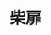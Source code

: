---
description: 之前此种程度文艺的 app 死了很多，是不是屌丝才会文艺，有钱就变坏了？
layout: post
results:
- artistId: 721642958
  version: '1.0'
  primaryGenreName: Entertainment
  formattedPrice: 免费
  artworkUrl60: http://is5.mzstatic.com/image/thumb/Purple20/v4/29/2a/7f/292a7fa4-723f-1330-3ad2-04df116971ef/source/60x60bb.jpg
  userRatingCountForCurrentVersion: 35
  minimumOsVersion: '7.0'
  appletvScreenshotUrls: &a []
  sellerName: miao zhiwei
  supportedDevices:
  - iPhone4
  - iPad2Wifi
  - iPad23G
  - iPhone4S
  - iPadThirdGen
  - iPadThirdGen4G
  - iPhone5
  - iPodTouchFifthGen
  - iPadFourthGen
  - iPadFourthGen4G
  - iPadMini
  - iPadMini4G
  - iPhone5c
  - iPhone5s
  - iPhone6
  - iPhone6Plus
  - iPodTouchSixthGen
  genres:
  - 娱乐
  - 音乐
  currentVersionReleaseDate: '2016-05-02T23:15:45Z'
  trackName: 柴扉
  isVppDeviceBasedLicensingEnabled: true
  description: '柴扉是一个分享打动人心事物的 App。


    柴扉每天都会推荐一首歌、一则语录、一篇文章，每天用十分钟的细碎时光，点燃内心的光明。


    柴扉，火柴盒出品。'
  price: 0
  trackId: 1096533669
  releaseDate: '2016-05-02T23:15:45Z'
  advisories: *a
  screenshotUrls:
  - http://a3.mzstatic.com/us/r30/Purple5/v4/4b/2d/4b/4b2d4bdd-0aa6-9076-a14a-541e83e103d8/screen1136x1136.jpeg
  - http://a4.mzstatic.com/us/r30/Purple20/v4/c9/e8/d4/c9e8d491-ec1d-b42c-f29a-28a97e2181fd/screen1136x1136.jpeg
  - http://a3.mzstatic.com/us/r30/Purple60/v4/ac/9f/7c/ac9f7cb7-daf9-768d-c748-8a12cdc8818c/screen1136x1136.jpeg
  - http://a3.mzstatic.com/us/r30/Purple1/v4/14/22/76/1422767e-3e72-2cb4-0465-577a4faa4ae5/screen1136x1136.jpeg
  - http://a2.mzstatic.com/us/r30/Purple5/v4/af/7a/0d/af7a0d80-28be-b87c-5b35-676ef5db7b22/screen1136x1136.jpeg
  artistViewUrl: https://itunes.apple.com/cn/developer/miao-zhiwei/id721642958?uo=4
  primaryGenreId: 6016
  userRatingCount: 35
  averageUserRatingForCurrentVersion: 5
  kind: software
  fileSizeBytes: '22216494'
  bundleId: com.miao.matchbox.chaifei
  trackContentRating: 4+
  trackCensoredName: 柴扉
  contentAdvisoryRating: 4+
  isGameCenterEnabled: false
  artistName: miao zhiwei
  languageCodesISO2A:
  - EN
  - ZH
  averageUserRating: 5
  features: *a
  wrapperType: software
  artworkUrl512: http://is5.mzstatic.com/image/thumb/Purple20/v4/29/2a/7f/292a7fa4-723f-1330-3ad2-04df116971ef/source/512x512bb.jpg
  artworkUrl100: http://is5.mzstatic.com/image/thumb/Purple20/v4/29/2a/7f/292a7fa4-723f-1330-3ad2-04df116971ef/source/100x100bb.jpg
  trackViewUrl: https://geo.itunes.apple.com/cn/app/chai-fei/id1096533669?mt=8&uo=4
  genreIds:
  - '6016'
  - '6011'
  currency: CNY
  ipadScreenshotUrls: *a
category: 娱乐
tags: tag1
resultCount: 1
title: 柴扉

---